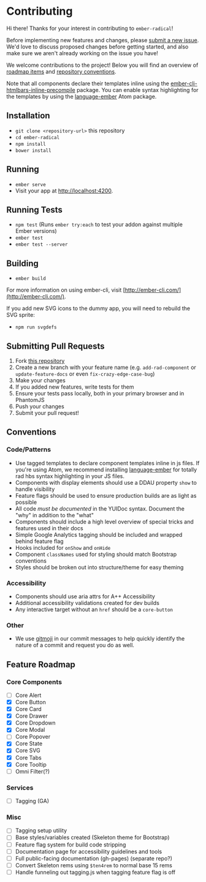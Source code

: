 # Contributing

Hi there! Thanks for your interest in contributing to `ember-radical`!

Before implementing new features and changes, please [submit a new issue](https://github.com/healthsparq/ember-radical/issues/new). We'd love to discuss proposed changes before getting started, and also make sure we aren't already working on the issue you have!

We welcome contributions to the project! Below you will find an overview of [roadmap items](#feature-roadmap) and [repository conventions](#conventions).

Note that all components declare their templates inline using the [ember-cli-htmlbars-inline-precompile](https://github.com/ember-cli/ember-cli-htmlbars-inline-precompile) package. You can enable syntax highlighting for the templates by using the [language-ember](https://atom.io/packages/language-ember) Atom package.

## Installation

* `git clone <repository-url>` this repository
* `cd ember-radical`
* `npm install`
* `bower install`

## Running

* `ember serve`
* Visit your app at [http://localhost:4200](http://localhost:4200).

## Running Tests

* `npm test` (Runs `ember try:each` to test your addon against multiple Ember versions)
* `ember test`
* `ember test --server`

## Building

* `ember build`

For more information on using ember-cli, visit [http://ember-cli.com/](http://ember-cli.com/).

If you add new SVG icons to the dummy app, you will need to rebuild the SVG sprite:

* `npm run svgdefs`

## Submitting Pull Requests

1. Fork [this repository](https://github.com/healthsparq/ember-radical/issues/new)
2. Create a new branch with your feature name (e.g. `add-rad-component` or `update-feature-docs` or even `fix-crazy-edge-case-bug`)
3. Make your changes
4. If you added new features, write tests for them
5. Ensure your tests pass locally, both in your primary browser and in PhantomJS
6. Push your changes
7. Submit your pull request!

## Conventions

### Code/Patterns
- Use tagged templates to declare component templates inline in js files. If you're using Atom, we recommend installing [language-ember](https://atom.io/packages/language-ember) for totally rad hbs syntax highlighting in your JS files.
- Components with display elements should use a DDAU property `show` to handle visibility
- Feature flags should be used to ensure production builds are as light as possible
- All code _must be documented_ in the YUIDoc syntax. Document the "why" in addition to the "what"
- Components should include a high level overview of special tricks and features used in their docs
- Simple Google Analytics tagging should be included and wrapped behind feature flag
- Hooks included for `onShow` and `onHide`
- Component `classNames` used for styling should match Bootstrap conventions
- Styles should be broken out into structure/theme for easy theming

### Accessibility
- Components should use aria attrs for A++ Accessibility
- Additional accessibility validations created for dev builds
- Any interactive target without an `href` should be a `core-button`

### Other
- We use [gitmoji](https://gitmoji.carloscuesta.me/) in our commit messages to help quickly identify the nature of a commit and request you do as well.

## Feature Roadmap

### Core Components

- [ ] Core Alert
- [x] Core Button
- [x] Core Card
- [x] Core Drawer
- [x] Core Dropdown
- [x] Core Modal
- [ ] Core Popover
- [x] Core State
- [x] Core SVG
- [x] Core Tabs
- [x] Core Tooltip
- [ ] Omni Filter(?)

### Services

- [ ] Tagging (GA)

### Misc

- [ ] Tagging setup utility
- [ ] Base styles/variables created (Skeleton theme for Bootstrap)
- [ ] Feature flag system for build code stripping
- [ ] Documentation page for accessibility guidelines and tools
- [ ] Full public-facing documentation (gh-pages) (separate repo?)
- [ ] Convert Skeleton rems using `$ten4rem` to normal base 15 rems
- [ ] Handle funneling out tagging.js when tagging feature flag is off
